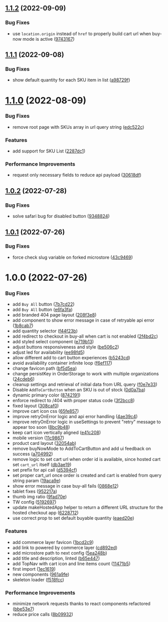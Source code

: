 ## [1.1.2](https://github.com/commercelayer/commercelayer-microstore/compare/v1.1.1...v1.1.2) (2022-09-09)


### Bug Fixes

* use `location.origin` instead of `href` to properly build cart url when buy-now mode is active ([9743167](https://github.com/commercelayer/commercelayer-microstore/commit/9743167b54909ef369057d6967a4f394c679fc4c))

## [1.1.1](https://github.com/commercelayer/commercelayer-microstore/compare/v1.1.0...v1.1.1) (2022-09-08)


### Bug Fixes

* show default quantity for each SKU item in list ([a98729f](https://github.com/commercelayer/commercelayer-microstore/commit/a98729f33d8d69d65e6c1f01330720cd3ef9c96c))

# [1.1.0](https://github.com/commercelayer/commercelayer-microstore/compare/v1.0.2...v1.1.0) (2022-08-09)


### Bug Fixes

* remove root page with SKUs array in url query string ([edc522c](https://github.com/commercelayer/commercelayer-microstore/commit/edc522c0912ba4f9dc0104b79d4b56765e4ee071))


### Features

* add support for SKU List ([2287dc1](https://github.com/commercelayer/commercelayer-microstore/commit/2287dc169c638152066132f837c991374de662eb))


### Performance Improvements

* request only necessary fields to reduce api payload ([30618df](https://github.com/commercelayer/commercelayer-microstore/commit/30618df8db6e4f76699ca803760540e140ae71f0))

## [1.0.2](https://github.com/commercelayer/commercelayer-microstore/compare/v1.0.1...v1.0.2) (2022-07-28)


### Bug Fixes

* solve safari bug for disabled button ([9348824](https://github.com/commercelayer/commercelayer-microstore/commit/93488242eaaac1c484d0358600ddc4be879529b1))

## [1.0.1](https://github.com/commercelayer/commercelayer-microstore/compare/v1.0.0...v1.0.1) (2022-07-26)


### Bug Fixes

* force check slug variable on forked microstore ([43c9469](https://github.com/commercelayer/commercelayer-microstore/commit/43c946944b8bc5afc319049b9574d0e9bc42748c))

# 1.0.0 (2022-07-26)


### Bug Fixes

* add `Buy All` button ([7b7cd22](https://github.com/commercelayer/commercelayer-microstore/commit/7b7cd226321b5a269fdd340af5eb962451348a5d))
* add `Buy All` button ([e6fa3fa](https://github.com/commercelayer/commercelayer-microstore/commit/e6fa3faaa237b3029059522759d75925c2074378))
* add branded 404 page layout ([208f3e8](https://github.com/commercelayer/commercelayer-microstore/commit/208f3e890a2fc919b07b1388804ac5c4e2aed846))
* add component to show error message in case of retryable api error ([1b8cab7](https://github.com/commercelayer/commercelayer-microstore/commit/1b8cab721a4d8b60f1ae6a8fdeb72a9b281b56d7))
* add quantity selector ([f44f23b](https://github.com/commercelayer/commercelayer-microstore/commit/f44f23b9476d97546551ce96493a31046dcfe6a5))
* add redirect to checkout in buy-all when cart is not enabled ([2f4bd2c](https://github.com/commercelayer/commercelayer-microstore/commit/2f4bd2cf393afdb677adaf838fb893fd626716f4))
* add styled select component ([e719b13](https://github.com/commercelayer/commercelayer-microstore/commit/e719b13cf15231a722e490ef7b027a37b07e0c11))
* adjust buttons responsiveness and style ([be506c2](https://github.com/commercelayer/commercelayer-microstore/commit/be506c20e4c2a55d43d4eb288d555daf236b34c7))
* adjust led for availability ([ee98fd5](https://github.com/commercelayer/commercelayer-microstore/commit/ee98fd5f807c8e4501ad017e9c053bb7b148d478))
* allow different add to cart button experiences ([b5243cd](https://github.com/commercelayer/commercelayer-microstore/commit/b5243cd0c8902c75981ecd78248353e384a4e546))
* avoid availability container infinite loop ([f6ef117](https://github.com/commercelayer/commercelayer-microstore/commit/f6ef11724115c91e72d1b5ef5f38fea7aa45d538))
* change favicon path ([bf5d5ea](https://github.com/commercelayer/commercelayer-microstore/commit/bf5d5ea28a37b768d5b4bbc8b14f9baafe77e758))
* change persistKey in OrderStorage to work with multiple organizations ([24cdeb6](https://github.com/commercelayer/commercelayer-microstore/commit/24cdeb6c4b29d2f8c0f42de44ddbb56d26880fae))
* cleanup settings and retrieval of initial data from URL query ([f0e7e33](https://github.com/commercelayer/commercelayer-microstore/commit/f0e7e3329fb3124c9a779071023df65bca16cf45))
* Disable `AddToCartButton` when an SKU is out of stock ([0d0a7ba](https://github.com/commercelayer/commercelayer-microstore/commit/0d0a7ba7c8c53f9f1ce8e109a9d213ebcbff9aa9))
* dynamic primary color ([8742191](https://github.com/commercelayer/commercelayer-microstore/commit/87421915dd1ea8514832092d47322e00eb1d2a5c))
* enforce redirect to /404 with proper status code ([3f2bcc8](https://github.com/commercelayer/commercelayer-microstore/commit/3f2bcc87c6d560fab3d3d57a9a9f0511e39592b3))
* fixed layout ([308caf0](https://github.com/commercelayer/commercelayer-microstore/commit/308caf0e0b22b82eb44d798f105ebe240ed76536))
* improve cart icon css ([65fe857](https://github.com/commercelayer/commercelayer-microstore/commit/65fe857ba18da16466f8b80a15ba147074b92bc7))
* improve retryOnError logic and api error handling ([4ae39c4](https://github.com/commercelayer/commercelayer-microstore/commit/4ae39c41bd5f55eeadb7c9ed70b69d7aa3a74bd6))
* improve retryOnError logic in useSettings to prevent "retry" message to appear too soon ([8bc9b48](https://github.com/commercelayer/commercelayer-microstore/commit/8bc9b48f40f2fb0485e487f60225d3b4547283a9))
* keep cart icon vertically aligned ([e41c208](https://github.com/commercelayer/commercelayer-microstore/commit/e41c208d5b2c883272aed667a0d747d2315e3f10))
* mobile version ([11c9867](https://github.com/commercelayer/commercelayer-microstore/commit/11c9867a01cbf5d8b573fef46163359dad927e8d))
* product card layout ([32054ab](https://github.com/commercelayer/commercelayer-microstore/commit/32054ab162ca9d23439563b36823cdc0eeecf9b9))
* remove buyNowMode to AddToCartButton and add ui feedback on success ([a704992](https://github.com/commercelayer/commercelayer-microstore/commit/a704992a979a5a727b985cb03ef3bcce3e168f5b))
* remove logic to set cart url when order id is available, since hosted cart set `cart_url` itself ([db3ae19](https://github.com/commercelayer/commercelayer-microstore/commit/db3ae199b907e3692040be164674984faac281cb))
* set prefix for api call ([d5394cf](https://github.com/commercelayer/commercelayer-microstore/commit/d5394cf03863f0423ead4380ec73c244cad797e0))
* set proper cart_url once order is created and cart is enabled from query string param ([19aca9e](https://github.com/commercelayer/commercelayer-microstore/commit/19aca9ece24320e2208b3bbf4a520e92e6413f4d))
* show error message in case buy-all fails ([0868e12](https://github.com/commercelayer/commercelayer-microstore/commit/0868e12af868c5b999c970477610cd8fa9c76511))
* tablet fixes ([952217a](https://github.com/commercelayer/commercelayer-microstore/commit/952217a037e4f2eb5d82d4fcd3781684c071122b))
* thumb img ratio ([9fad70e](https://github.com/commercelayer/commercelayer-microstore/commit/9fad70eb7e599cfd63fe9b856c58d193e43240e9))
* TW config ([5192697](https://github.com/commercelayer/commercelayer-microstore/commit/519269728598b531422eff67083ef5ee5d93eeac))
* update makeHostedApp helper to return a different URL structure for the hosted checkout app ([6228712](https://github.com/commercelayer/commercelayer-microstore/commit/62287126c49b5498749586dd9d756736fc5ba557))
* use correct prop to set default buyable quantity ([eaed20e](https://github.com/commercelayer/commercelayer-microstore/commit/eaed20e39de468e7af1882c2f621f5ed7b647c94))


### Features

* add commerce layer favicon ([1bcd2c9](https://github.com/commercelayer/commercelayer-microstore/commit/1bcd2c9dc9b409a3ffeb863255eac8139885c5f6))
* add link to powered by commerce layer ([cd892ed](https://github.com/commercelayer/commercelayer-microstore/commit/cd892ed7319e13341eb87a518d8cc997a5e9a9c9))
* add microstore path to next config ([5ea248b](https://github.com/commercelayer/commercelayer-microstore/commit/5ea248b0be403f69cf6633e1f642276670823024))
* add title and description, linted ([b65e447](https://github.com/commercelayer/commercelayer-microstore/commit/b65e44727274c32237a2bfe58c0ef638394526cd))
* add TopNav with cart icon and line items count ([11471b5](https://github.com/commercelayer/commercelayer-microstore/commit/11471b5ae6173ea308acbb357fd5ad4e36e52fed))
* first import ([1ec1619](https://github.com/commercelayer/commercelayer-microstore/commit/1ec1619cce712338dedf2e383765ab4ae7a47e67))
* new components ([961a9fe](https://github.com/commercelayer/commercelayer-microstore/commit/961a9feb055705a965469c3b4e481d0d4bc8f8ef))
* skeleton loader ([f518fcc](https://github.com/commercelayer/commercelayer-microstore/commit/f518fcc4406f4aa819f1a4c8d90d672031c89a1e))


### Performance Improvements

* minimize network requests thanks to react components refactored ([bbe53e7](https://github.com/commercelayer/commercelayer-microstore/commit/bbe53e73a86ed5ddf56dd30047a2abbd05bba09c))
* reduce price calls ([8b09932](https://github.com/commercelayer/commercelayer-microstore/commit/8b09932146d6d018c29573da01e5b273f2fc9de4))

